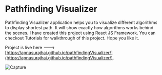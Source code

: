 # Pathfinding Visualizer

Pathfinding Visualizer application helps you to visualize different algorithms to display shortest path. It will show exactly how algorithms works behind the scenes.
I have created this project using React JS Framework. You can checkout Tutorials for walkthrough of this project. Hope you like it.

Project is live here --->  [https://apnasurajhai.github.io/pathfindingVisualizer/](https://apnasurajhai.github.io/pathfindingVisualizer/).

![Capture](https://user-images.githubusercontent.com/53009599/141796667-912422f1-19ef-4994-a6e3-e148b7c78ce8.JPG)
